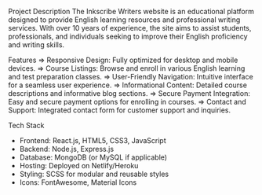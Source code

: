 Project Description
The Inkscribe Writers website is an educational platform designed to provide English learning resources and professional writing services. With over 10 years of experience, the site aims to assist students, professionals, and individuals seeking to improve their English proficiency and writing skills.

Features
 => Responsive Design: Fully optimized for desktop and mobile devices.
 => Course Listings: Browse and enroll in various English learning and test preparation classes.
 => User-Friendly Navigation: Intuitive interface for a seamless user experience.
 => Informational Content: Detailed course descriptions and informative blog sections.
 => Secure Payment Integration: Easy and secure payment options for enrolling in courses.
 => Contact and Support: Integrated contact form for customer support and inquiries.

Tech Stack
 - Frontend: React.js, HTML5, CSS3, JavaScript
 - Backend: Node.js, Express.js
 - Database: MongoDB (or MySQL if applicable)
 - Hosting: Deployed on Netlify/Heroku
 - Styling: SCSS for modular and reusable styles
 - Icons: FontAwesome, Material Icons